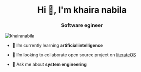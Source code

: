 <h1 align="center">Hi 👋, I'm khaira nabila</h1>
<h3 align="center">Software egineer</h3>

<p align="left"> <img src="https://komarev.com/ghpvc/?username=khairanabila&label=Profile%20views&color=0e75b6&style=flat" alt="khairanabila" /> </p>

- 🌱 I’m currently learning **artificial intelligence**

- 👯 I’m looking to collaborate open source project on [literateOS](https://github.com/slowy07/literateOS)

- 💬 Ask me about **system engineering**



